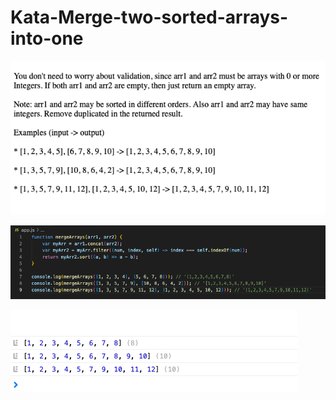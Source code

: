 # Kata-Merge-two-sorted-arrays-into-one

![screen image](pic.png)

![code image](code.png)

![console image](con.png)